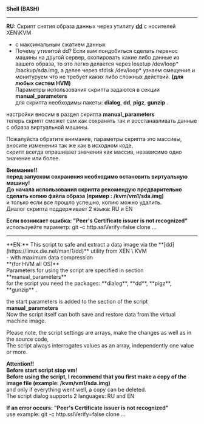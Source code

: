 **Shell (BASH)**

-----

**RU:** Скрипт снятия образа данных через утилиту **[dd](https://linux.die.net/man/1/dd)** с носителей XEN\KVM <br>
- с максимальным сжатием данных<br>
- Почему утилитой dd? Если вам пондобиться сделать перенос машины на другой сервер, скопировать какие либо данные из вашего образа, то это легко делается через losetup /dev/loop* /backup/sda.img, а делее через sfdisk /dev/loop* узнаем смещение и монитуруем что не требует каких либо сложных действий.
**(для любых систем HVM)**<br>
Параметры использования скрипта задаются в секции **manual_parameters**<br>
для скрипта необходимы пакеты: **dialog**, **dd**, **pigz**, **gunzip** .

настройки вносим в раздел скрипта **manual_parameters**<br>
теперь скрипт сможет сам как сохранять так и восстанавливать данные с образа виртуальной машины.<br>

Пожалуйста обратите внимание, параметры скрипта это массивы, вносите изменения так же как в исходном коде,<br>
скрипт всегда опрашивает значения как массив, независимо одно значение или более.<br>

**Внимание!!**<br>
**перед запуском сохранения необходимо остановить виртуальную машину!**<br>
**До начала использования скрипта рекомендую предварительно сделать копию файла образа (пример : /kvm/vm1/sda.img)**<br>
и только если все прошло успешно, копию можно удалить.<br>
Диалог скрипта поддерживает 2 языка: RU и EN<br>

**Если возникает ошибка: "Peer's Certificate issuer is not recognized"**<br>
используейте параметр: git -c http.sslVerify=false clone ...


<hr>
**EN:** This script to safe and extract a data image via the  **[dd](https://linux.die.net/man/1/dd)** utility from XEN \ KVM <br>
- with maximum data compression<br>
**(for HVM all OS)**<br>
Parameters for using the script are specified in section **manual_parameters**<br>
for the script you need the packages: **dialog**, **dd**, **pigz**, **gunzip** .

the start parameters is added to the section of the script **manual_parameters**<br>
Now the script itself can both save and restore data from the virtual machine image.<br>

Please note, the script settings are arrays, make the changes as well as in the source code, <br>
The script always interrogates values as an array, independently one value or more.<br>

**Attention!!**<br>
**Before start script stop vm!**<br>
**Before using the script, I recommend that you first make a copy of the image file (example: /kvm/vm1/sda.img)**<br>
and only if everything went well, a copy can be deleted.<br>
The script dialog supports 2 languages: RU and EN<br>

**If an error occurs: "Peer's Certificate issuer is not recognized"**<br>
use example: git -c http.sslVerify=false clone ...
